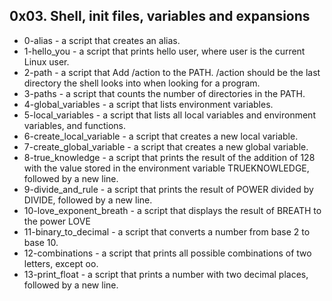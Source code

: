 ## 0x03. Shell, init files, variables and expansions

- 0-alias - a script that creates an alias.
- 1-hello_you - a script that prints hello user, where user is the current Linux user.
- 2-path - a script that Add /action to the PATH. /action should be the last directory the shell looks into when looking for a program.
- 3-paths - a script that counts the number of directories in the PATH.
- 4-global_variables - a script that lists environment variables.
- 5-local_variables -  a script that lists all local variables and environment variables, and functions.
- 6-create_local_variable - a script that creates a new local variable.
- 7-create_global_variable - a script that creates a new global variable.
- 8-true_knowledge - a script that prints the result of the addition of 128 with the value stored in the environment variable TRUEKNOWLEDGE, followed by a new line.
- 9-divide_and_rule - a script that prints the result of POWER divided by DIVIDE, followed by a new line.
- 10-love_exponent_breath -  a script that displays the result of BREATH to the power LOVE
- 11-binary_to_decimal - a script that converts a number from base 2 to base 10.
- 12-combinations - a script that prints all possible combinations of two letters, except oo.
- 13-print_float - a script that prints a number with two decimal places, followed by a new line.
